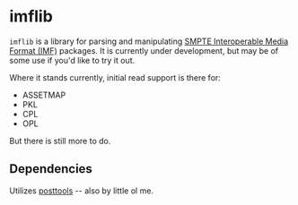 # imflib

`imflib` is a library for parsing and manipulating [SMPTE Interoperable Media Format (IMF)](https://www.smpte.org/section-events/all-about-imf-interoperable-master-format) packages.  It is currently under development, but may be of some use if you'd like to try it out.

Where it stands currently, initial read support is there for:

- ASSETMAP
- PKL
- CPL
- OPL

But there is still more to do.

## Dependencies
Utilizes [posttools](https://github.com/mjiggidy/posttools) -- also by little ol me.
